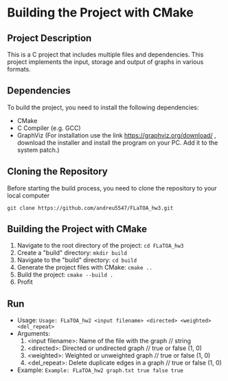 # Building the Project with CMake
## Project Description

This is a C project that includes multiple files and dependencies. This project implements the input, storage and output of graphs in various formats.

## Dependencies

To build the project, you need to install the following dependencies:
* CMake
* C Compiler (e.g. GCC)
* GraphViz (For installation use the link https://graphviz.org/download/ , download the installer and install the program on your PC. Add it to the system patch.)

## Cloning the Repository

Before starting the build process, you need to clone the repository to your local computer

``` git clone https://github.com/andreu5547/FLaTOA_hw3.git ```

## Building the Project with CMake
1. Navigate to the root directory of the project:
```cd FLaTOA_hw3```
2. Create a "build" directory:
```mkdir build```
3. Navigate to the "build" directory:
```cd build```
4. Generate the project files with CMake:
```cmake ..```
5. Build the project:
```cmake --build .```
6. Profit

## Run
* Usage: ```Usage: FLaTOA_hw2 <input filename> <directed> <weighted> <del_repeat>```
* Arguments:
    1. \<input filename>: Name of the file with the graph // string
    2. \<directed>: Directed or undirected graph // true or false (1, 0)
    3. \<weighted>: Weighted or unweighted graph // true or false (1, 0)
    4. \<del_repeat>: Delete duplicate edges in a graph // true or false (1, 0)
* Example: ```Example: FLaTOA_hw2 graph.txt true false true```

